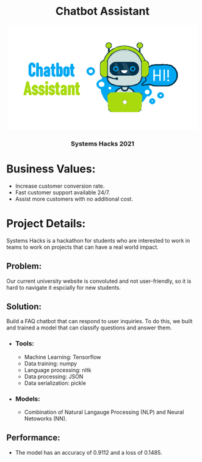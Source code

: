<h1 align="center">Chatbot Assistant</h1>
<p align="center">
  <img width=495 height=275 src="images/chatbot-assistant.png" />
</p>
<h3 align="center">Systems Hacks 2021</h3>


# **Business Values:**
- Increase customer conversion rate.
- Fast customer support available 24/7.
- Assist more customers with no additional cost.

# **Project Details:**
Systems Hacks is a hackathon for students who are interested to work in teams to work on projects that can have a real world impact.

## **Problem:**
Our current university website is convoluted and not user-friendly, so it is hard to navigate it espcially for new students.

## **Solution:**
Build a FAQ chatbot that can respond to user inquiries. To do this, we built and trained a model that can classify questions and answer them.

- ### Tools:
    * Machine Learning: Tensorflow
    * Data training: numpy
    * Language processing: nltk 
    * Data processing: JSON
    * Data serialization: pickle

- ### Models:
    * Combination of Natural Langauge Processing (NLP) and Neural Netoworks (NN).

## **Performance:**
- The model has an accuracy of 0.9112 and a loss of 0.1485.

